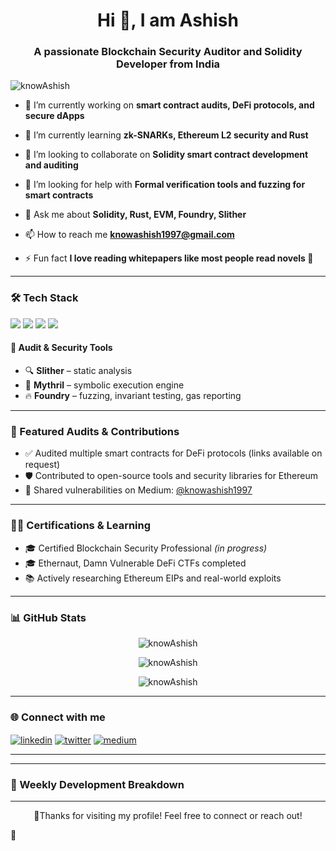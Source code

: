 <h1 align="center">Hi 👋, I am Ashish</h1>
<h3 align="center">A passionate Blockchain Security Auditor and Solidity Developer from India</h3>

<p align="left"> <img src="https://komarev.com/ghpvc/?username=knowAshish&label=Profile%20views&color=0e75b6&style=flat" alt="knowAshish" /> </p>

- 🔭 I’m currently working on **smart contract audits, DeFi protocols, and secure dApps**

- 🌱 I’m currently learning **zk-SNARKs, Ethereum L2 security and Rust**

- 👯 I’m looking to collaborate on **Solidity smart contract development and auditing**

- 🤝 I’m looking for help with **Formal verification tools and fuzzing for smart contracts**

- 💬 Ask me about **Solidity, Rust, EVM, Foundry, Slither**

- 📫 How to reach me **knowashish1997@gmail.com**

- ⚡ Fun fact **I love reading whitepapers like most people read novels 📘**

---

### 🛠️ Tech Stack
<p align="left">
  <img src="https://skillicons.dev/icons?i=solidity,foundry,git,github,vscode,linux,ethereum" />
  <img src="https://skillicons.dev/icons?i=uniswap" />
  <img src="https://skillicons.dev/icons?i=openzeppelin" />
  <img src="https://skillicons.dev/icons?i=solana" />
</p>

#### 🧪 Audit & Security Tools
- 🔍 **Slither** – static analysis
- 🧠 **Mythril** – symbolic execution engine
- 🔥 **Foundry** – fuzzing, invariant testing, gas reporting

---

### 🧰 Featured Audits & Contributions
- ✅ Audited multiple smart contracts for DeFi protocols (links available on request)
- 🛡️ Contributed to open-source tools and security libraries for Ethereum
- 🧠 Shared vulnerabilities on Medium: [@knowashish1997](https://medium.com/@knowashish1997)

---

### 🧑‍🏫 Certifications & Learning
- 🎓 Certified Blockchain Security Professional *(in progress)*
- 🎓 Ethernaut, Damn Vulnerable DeFi CTFs completed
- 📚 Actively researching Ethereum EIPs and real-world exploits

---

### 📊 GitHub Stats
<p align="center">
  <img src="https://github-readme-stats.vercel.app/api?username=knowAshish&show_icons=true&theme=tokyonight" alt="knowAshish" />
</p>
<p align="center">
  <img src="https://github-readme-streak-stats.herokuapp.com?user=knowAshish&theme=tokyonight" alt="knowAshish" />
</p>
<p align="center">
  <img src="https://github-readme-stats.vercel.app/api/top-langs/?username=knowAshish&layout=compact&theme=tokyonight" alt="knowAshish" />
</p>

---

### 🌐 Connect with me
<p align="left">
<a href="https://https://www.linkedin.com/in/ashish-patel-85479117b/" target="blank"><img align="center" src="https://skillicons.dev/icons?i=linkedin" alt="linkedin" /></a>
<a href="https://https://x.com/knowashish97" target="blank"><img align="center" src="https://skillicons.dev/icons?i=twitter" alt="twitter" /></a>
<a href="https://medium.com/@knowashish1997" target="blank"><img align="center" src="https://skillicons.dev/icons?i=medium" alt="medium" /></a>
</p>

---

---

### 📅 Weekly Development Breakdown
<!--START_SECTION:waka-->
<!--Replace with actual WakaTime stats if using-->
<!--END_SECTION:waka-->

---

<p align="center">
  🙏Thanks for visiting my profile! Feel free to connect or reach out!
</p>


